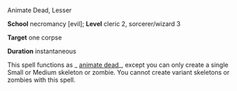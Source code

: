 Animate Dead, Lesser

**School** necromancy [evil]; **Level** cleric 2, sorcerer/wizard 3

**Target** one corpse

**Duration** instantaneous

This spell functions as _ [animate dead](spells/animateDead.md#_animate-dead)_, except you can only create a single Small or Medium skeleton or zombie. You cannot create variant skeletons or zombies with this spell.


